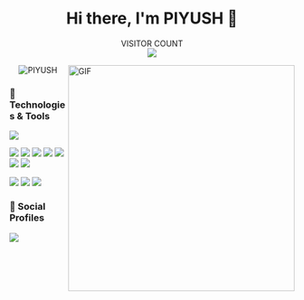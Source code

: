 <h1 align="center">Hi there, I'm PIYUSH 👋</h1>
<p align="center">
  VISITOR COUNT<br>
  <img src="https://profile-counter.glitch.me/antiXlive/count.svg" />
</p>
<img align="right" alt="GIF" height="400px" src="https://octodex.github.com/images/daftpunktocat-thomas.gif" />

<p align="center">
  <img src="https://github-readme-stats-five-lyart.vercel.app/api?username=antiXlive&show_icons=true" alt="PIYUSH" />
</p>
<h3>🔧 Technologies & Tools</h3>
<p>
  <img src="https://img.shields.io/badge/OS-Linux-informational?style=flat&logo=linux&logoColor=white&color=2bbc8a" />
</p>
<p>
<img src="https://img.shields.io/badge/Code-C-informational?style=flat&logo=c&logoColor=white&color=2bbc8a" />
<img src="https://img.shields.io/badge/Code-C++-informational?style=flat&logo=c%2B%2B&logoColor=white&color=2bbc8a" />
<img src="https://img.shields.io/badge/Code-JavaScript-informational?style=flat&logo=javascript&logoColor=white&color=2bbc8a" />
<img src="https://img.shields.io/badge/Code-Java-informational?style=flat&logo=java&logoColor=white&color=2bbc8a" />
<img src="https://img.shields.io/badge/Code-Php-informational?style=flat&logo=php&logoColor=white&color=2bbc8a" />
<img src="https://img.shields.io/badge/Code-HTML5-informational?style=flat&logo=html5&logoColor=white&color=2bbc8a" />
<img src="https://img.shields.io/badge/Code-CSS3-informational?style=flat&logo=css3&logoColor=white&color=2bbc8a">
</p>
<p>
<img src="https://img.shields.io/badge/Shell-Bash-informational?style=flat&logo=gnu-bash&logoColor=white&color=2bbc8a">
<img src="https://img.shields.io/badge/Tools-PostgreSQL-informational?style=flat&logo=postgresql&logoColor=white&color=2bbc8a">
<img src="https://img.shields.io/badge/Tools-MySql-informational?style=flat&logo=mysql&logoColor=white&color=2bbc8a">
</p>
<h3>👤 Social Profiles</h3>
<a href="https://www.linkedin.com/in/piyush-kumar-0b286317a/">
  <img src="https://img.shields.io/badge/LinkedIn-Profile-informational?style=flat&logo=linkedin&logoColor=white&color=2bbc8a"/>
</a>




<!--
(https://github.com/anuraghazra/github-readme-stats)
**antiXlive/antiXlive** is a ✨ _special_ ✨ repository because its `README.md` (this file) appears on your GitHub profile.

Here are some ideas to get you started:

- 🔭 I’m currently working on ...
- 🌱 I’m currently learning ...
- 👯 I’m looking to collaborate on ...
- 🤔 I’m looking for help with ...
- 💬 Ask me about ...
- 📫 How to reach me: ...
- 😄 Pronouns: ...
- ⚡ Fun fact: ...
-->
